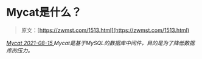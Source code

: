 <!--yml
category: 未分类
date: 0001-01-01 00:00:00
-->

# Mycat是什么？

> 原文：[https://zwmst.com/1513.html](https://zwmst.com/1513.html)

   [ *Mycat* ](https://zwmst.com/mycat)*[ <time datetime="2021-08-15T11:50:43+08:00"> 2021-08-15 </time> ](https://zwmst.com/1513.html)  Mycat是基于MySQL的数据库中间件，目的是为了降低数据库的压力。*